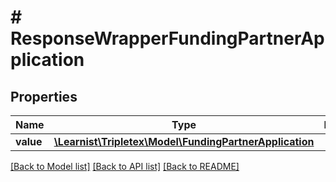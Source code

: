 # # ResponseWrapperFundingPartnerApplication

## Properties

Name | Type | Description | Notes
------------ | ------------- | ------------- | -------------
**value** | [**\Learnist\Tripletex\Model\FundingPartnerApplication**](FundingPartnerApplication.md) |  | [optional]

[[Back to Model list]](../../README.md#models) [[Back to API list]](../../README.md#endpoints) [[Back to README]](../../README.md)

